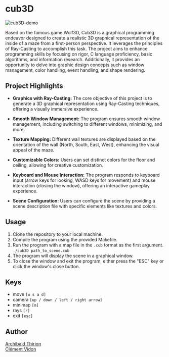 # cub3D

![cub3D-demo](https://github.com/Archips/cub3d/blob/main/cub3d_hd.gif)

Based on the famous game Wolf3D, Cub3D is a graphical programming endeavor designed to create a realistic 3D graphical representation of the inside of a maze from a first-person perspective. It leverages the principles of Ray-Casting to accomplish this task. The project aims to enhance programming skills by focusing on rigor, C language proficiency, basic algorithms, and information research. Additionally, it provides an opportunity to delve into graphic design concepts such as window management, color handling, event handling, and shape rendering.

## Project Highlights
- **Graphics with Ray-Casting:** The core objective of this project is to generate a 3D graphical representation using Ray-Casting techniques, offering a visually immersive experience.

- **Smooth Window Management:** The program ensures smooth window management, including switching to different windows, minimizing, and more.

- **Texture Mapping:** Different wall textures are displayed based on the orientation of the wall (North, South, East, West), enhancing the visual appeal of the maze.

- **Customizable Colors:** Users can set distinct colors for the floor and ceiling, allowing for creative customization.

- **Keyboard and Mouse Interaction:** The program responds to keyboard input (arrow keys for looking, WASD keys for movement) and mouse interaction (closing the window), offering an interactive gameplay experience.

- **Scene Configuration:** Users can configure the scene by providing a scene description file with specific elements like textures and colors.

## Usage
1. Clone the repository to your local machine.
2. Compile the program using the provided Makefile.
3. Run the program with a map file in the `.cub` format as the first argument.
   `./cub3D path_to_scene.cub`
4. The program will display the scene in a graphical window.
5. To close the window and exit the program, either press the "ESC" key or click the window's close button.

## Keys  

  - move         `[w s a d]`
  - camera       `[up / down / left / right arrow]`
  - minimap      `[m]`
  - rays         `[r]`
  - exit         `[esc]`

## Author

[Archibald Thirion](https://github.com/Archips)  
[Clément Vidon](https://github.com/clemedon)
